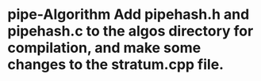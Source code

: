 # pipe-Algorithm   Add pipehash.h and pipehash.c to the algos directory for compilation, and make some changes to the stratum.cpp file.
